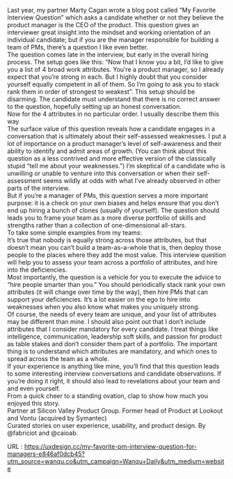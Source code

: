   Last year, my partner Marty Cagan wrote a blog post called “My Favorite Interview Question” which asks a candidate whether or not they believe the product manager is the CEO of the product. This question gives an interviewer great insight into the mindset and working orientation of an individual candidate; but if you are the manager responsible for building a team of PMs, there’s a question I like even better.  
    The question comes late in the interview, but early in the overall hiring process. The setup goes like this: “Now that I know you a bit, I’d like to give you a list of 4 broad work attributes. You’re a product manager, so I already expect that you’re strong in each. But I highly doubt that you consider yourself equally competent in all of them. So I’m going to ask you to stack rank them in order of strongest to weakest”. This setup should be disarming. The candidate must understand that there is no correct answer to the question, hopefully setting up an honest conversation.  
    Now for the 4 attributes in no particular order. I usually describe them this way  
    The surface value of this question reveals how a candidate engages in a conversation that is ultimately about their self-assessed weaknesses. I put a lot of importance on a product manager’s level of self-awareness and their ability to identify and admit areas of growth. (You can think about this question as a less contrived and more effective version of the classically stupid “tell me about your weaknesses.”) I’m skeptical of a candidate who is unwilling or unable to venture into this conversation or when their self-assessment seems wildly at odds with what I’ve already observed in other parts of the interview.  
    But if you’re a manager of PMs, this question serves a more important purpose: it is a check on your own biases and helps ensure that you don’t end up hiring a bunch of clones (usually of yourself). The question should leads you to frame your team as a more diverse portfolio of skills and strengths rather than a collection of one-dimensional all-stars.  
    To take some simple examples from my teams:  
    It’s true that nobody is equally strong across those attributes, but that doesn’t mean you can’t build a team-as-a-whole that is, then deploy those people to the places where they add the most value. This interview question will help you to assess your team across a portfolio of attributes, and hire into the deficiencies.  
    Most importantly, the question is a vehicle for you to execute the advice to “hire people smarter than you.” You should periodically stack rank your own attributes (it will change over time by the way), then hire PMs that can support your deficiencies. It’s a lot easier on the ego to hire into weaknesses when you also know what makes you uniquely strong.  
    Of course, the needs of every team are unique, and your list of attributes may be different than mine. I should also point out that I don’t include attributes that I consider mandatory for every candidate. I treat things like intelligence, communication, leadership soft skills, and passion for product as table stakes and don’t consider them part of a portfolio. The important thing is to understand which attributes are mandatory, and which ones to spread across the team as a whole.  
    If your experience is anything like mine, you’ll find that this question leads to some interesting interview conversations and candidate observations. If you’re doing it right, it should also lead to revelations about your team and and even yourself.  
    From a quick cheer to a standing ovation, clap to show how much you enjoyed this story.  
    Partner at Silicon Valley Product Group. Former head of Product at Lookout and Vontu (acquired by Symantec)  
    Curated stories on user experience, usability, and product design. By @fabriciot and @caioab.  
    
  URL : https://uxdesign.cc/my-favorite-pm-interview-question-for-managers-e846af0dcb45?utm_source=wanqu.co&utm_campaign=Wanqu+Daily&utm_medium=website